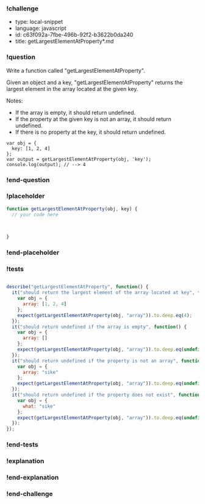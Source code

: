 ### !challenge

* type: local-snippet
* language: javascript
* id: c63f092a-7fbe-496b-92f2-b3622b0da240
* title: getLargestElementAtProperty*.md

### !question

Write a function called "getLargestElementAtProperty".

Given an object and a key, "getLargestElementAtProperty" returns the largest element in the array located at the given key.

Notes:
* If the array is empty, it should return undefined.
* If the property at the given key is not an array, it should return undefined.
* If there is no property at the key, it should return undefined.

```
var obj = {
  key: [1, 2, 4]
};
var output = getLargestElementAtProperty(obj, 'key');
console.log(output); // --> 4
```

### !end-question

### !placeholder

```js
function getLargestElementAtProperty(obj, key) {
  // your code here
   

   
}

```

### !end-placeholder

### !tests

```js

describe("getLargestElementAtProperty", function() {
  it("should return the largest element of the array located at key", function() {
    var obj = {
      array: [1, 2, 4]
    };
    expect(getLargestElementAtProperty(obj, "array")).to.deep.eq(4);
  });
  it("should return undefined if the array is empty", function() {
    var obj = {
      array: []
    };
    expect(getLargestElementAtProperty(obj, "array")).to.deep.eq(undefined);
  });
  it("should return undefined if the property is not an array", function() {
    var obj = {
      array: "sike"
    };
    expect(getLargestElementAtProperty(obj, "array")).to.deep.eq(undefined);
  });
  it("should return undefined if the property does not exist", function() {
    var obj = {
      what: "sike"
    };
    expect(getLargestElementAtProperty(obj, "array")).to.deep.eq(undefined);
  });
});

```

### !end-tests

### !explanation

### !end-explanation

### !end-challenge
